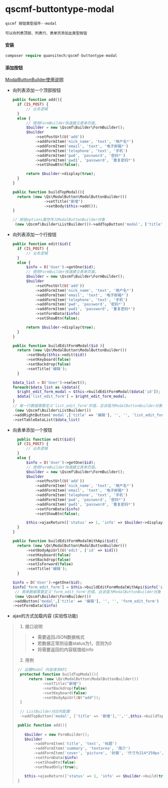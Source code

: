 # qscmf-buttontype-modal
```text
qscmf 按钮类型组件--modal

可以向列表顶部、列表行、表单页添加此类型按钮
```

#### 安装

```php
composer require quansitech/qscmf-buttontype-modal
```

#### 添加按钮
[ModalButtonBuilder使用说明](https://github.com/quansitech/qscmf-buttontype-modal/blob/master/ModalButtonBuilder.md)

+ 向列表添加一个顶部按钮
  ```php
  public function add(){
    if (IS_POST) {
        // 业务逻辑
    }
    else {
        // 使用FormBuilder快速建立表单页面。
        $builder = new \Qscmf\Builder\FormBuilder();
        $builder
            ->setPostUrl(U('add'))
            ->addFormItem('nick_name', 'text', '用户名*')
            ->addFormItem('email', 'text', '电子邮箱*')
            ->addFormItem('telephone', 'text', '手机')
            ->addFormItem('pwd', 'password', '密码*')
            ->addFormItem('pwd1', 'password', '重复密码*')
            ->setShowBtn(false);

        return $builder->display(true);
    }
  }

  public function buildTopModal(){
    return (new \Qs\ModalButton\ModalButtonBuilder())
                ->setTitle("新增")
                ->setBody($this->add());
  }
  
  // 按钮options属性传入ModalButtonBuilder对象 
   (new \Qscmf\Builder\ListBuilder())->addTopButton('modal', ['title' => '新增'],'','',$this->buildTopModal())
  ```
+ 向列表添加一个行按钮
  ```php
  public function edit($id){
    if (IS_POST) {
        // 业务逻辑
    }
    else {
        $info = D('User')->getOne($id);
        // 使用FormBuilder快速建立表单页面。
        $builder = new \Qscmf\Builder\FormBuilder();
        $builder
            ->setPostUrl(U('add'))
            ->addFormItem('nick_name', 'text', '用户名*')
            ->addFormItem('email', 'text', '电子邮箱*')
            ->addFormItem('telephone', 'text', '手机')
            ->addFormItem('pwd', 'password', '密码*')
            ->addFormItem('pwd1', 'password', '重复密码*')
            ->setFormData($info)
            ->setShowBtn(false);

        return $builder->display(true);
    }
  }
  
  public function buildEditFormModal($id ){
    return (new \Qs\ModalButton\ModalButtonBuilder())
        ->setBody($this->edit($id))
        ->setKeyboard(false)
        ->setBackdrop(false)
        ->setTitle('编辑');
    }
  
  $data_list = D('User')->select();
  foreach($data_list as &$data){
    $right_edit_form_modal = $this->buildEditFormModal($data['id']);
    $data['list_edit_form'] = $right_edit_form_modal;
  }
  // 每一行数据需要定义'list_edit_form'的值，且该值为ModalButtonBuilder对象 
   (new \Qscmf\Builder\ListBuilder())
  ->addRightButton('modal',['title' => '编辑'], '', '', 'list_edit_form')
  ->setTableDataList($data_list)
  ```
+ 向表单添加一个按钮
  ```php
    public function edit($id){
    if (IS_POST) {
        // 业务逻辑
    }
    else {
        $info = D('User')->getOne($id);
        // 使用FormBuilder快速建立表单页面。
        $builder = new \Qscmf\Builder\FormBuilder();
        $builder
            ->setPostUrl(U('add'))
            ->addFormItem('nick_name', 'text', '用户名*')
            ->addFormItem('email', 'text', '电子邮箱*')
            ->addFormItem('telephone', 'text', '手机')
            ->addFormItem('pwd', 'password', '密码*')
            ->addFormItem('pwd1', 'password', '重复密码*')
            ->setFormData($info)
            ->setShowBtn(false);

        $this->ajaxReturn(['status' => 1, 'info' => $builder->display(true)];
    }
  }
  
  public function buildEditFormModalWithApi($id){
    return (new \Qs\ModalButton\ModalButtonBuilder())
        ->setBodyApiUrl(U('edit', ['id' => $id]))
        ->setKeyboard(false)
        ->setBackdrop(false)
        ->setIsForward(false)
        ->setTitle('编辑');
    }
  
  $info = D('User')->getOne($id);
  $info['form_edit_form'] = $this->buildEditFormModalWithApi($info['id'])
   // 表单数据需要定义'form_edit_form'的值，且该值为ModalButtonBuilder对象 
   (new \Qscmf\Builder\FormBuilder())
  ->addButton('modal',['title' => '编辑'], '', '', 'form_edit_form')
  ->setFormData($info)
  ```

+ ajax的方式加载内容 (实验性功能)
> 1. 接口说明
>> + 需要返回JSON数据格式
>> + 若数据正常则设置status为1，否则为0
>> + 将需要返回的内容赋值给info
>
> 2. 用例
>
> ```php
> // 设置Modal 内容请求API
>  protected function buildTopModal(){
>      return (new \Qs\ModalButton\ModalButtonBuilder())
>            ->setTitle("新增")
>            ->setBackdrop(false)
>            ->setKeyboard(false)
>            ->setBodyApiUrl(U("add"));
>  }
>  
>  // ListBuilder对应列配置
>  ->addTopButton('modal', ['title' => '新增'],'','',$this->buildTopModal());
>
> public function add(){
>    
>    $builder = new FormBuilder();
>    $builder
>        ->addFormItem('title', 'text', '标题')
>        ->addFormItem('summary', 'textarea', '简介')
>        ->addFormItem('cover', 'picture', '封面', '尺寸为214*250px', ['width' => 214, 'height' => 250])
>        ->setFormData($info)
>        ->setShowBtn(false)
>        ->setReadOnly(true);
>
>    $this->ajaxReturn(['status' => 1, 'info' => $builder->build(true)]);
>}
>```